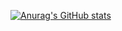[![Anurag's GitHub stats](https://github-readme-stats.vercel.app/api?username=RatedR9&show_icons=true&theme=tokyonight&hide_title&bg_color=#9400D3,#B0E0E6,#C71585,#CD5C5C&repo=github-readme-stats)](https://github.com/anuraghazra/github-readme-stats)

